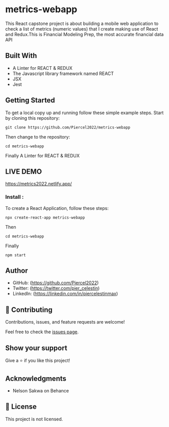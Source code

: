 # metrics-webapp
This React capstone project is about building a mobile web application to check a list of metrics (numeric values) that I create making use of React and Redux.This is Financial Modeling Prep, the most accurate financial data API

## Built With


- A Linter for REACT & REDUX
- The Javascript library framework named REACT
- JSX
- Jest

## Getting Started

To get a local copy up and running follow these simple example steps.
Start by cloning this repository:
```
git clone https://github.com/Piercel2022/metrics-webapp
```
Then change to the repository:
```
cd metrics-webapp
```
Finally A Linter for REACT & REDUX

## LIVE DEMO
https://metrics2022.netlify.app/

### Install : 
To create a React Application, follow these steps:
```
npx create-react-app metrics-webapp
```
Then 
```
cd metrics-webapp
```
Finally
```
npm start
```
## Author

- GitHub: (https://github.com/Piercel2022)
- Twitter: (https://twitter.com/pier_celestin)
- LinkedIn: (https://linkedin.com/in/piercelestinmax)


## 🤝 Contributing

Contributions, issues, and feature requests are welcome!

Feel free to check the [issues page](https://github.com/Piercel2022/metrics-webapp/issues).

## Show your support

Give a ⭐️ if you like this project!

## Acknowledgments

- Nelson Sakwa on Behance


## 📝 License

This project is not licensed.
